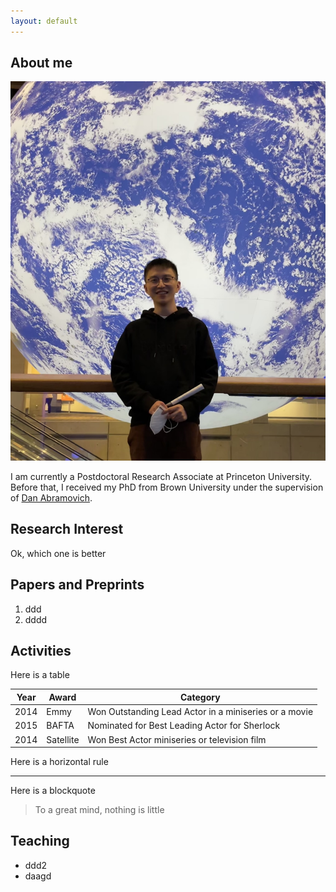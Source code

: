 ```yaml
---
layout: default
---
```


## About me

<img class="profile-picture" src="tangli.jpg">

I am currently a Postdoctoral Research Associate at Princeton University. Before that, I received my PhD from Brown University under the supervision of [Dan Abramovich](http://www.math.brown.edu/dabramov/).


## Research Interest

Ok, which one is better

## Papers and Preprints

1. ddd
2. dddd

## Activities

Here is a table

Year | Award | Category
-----|-------|--------
2014 | Emmy  | Won Outstanding Lead Actor in a miniseries or a movie
2015 | BAFTA | Nominated for Best Leading Actor for Sherlock
2014 | Satellite | Won Best Actor miniseries or television film

Here is a horizontal rule

---

Here is a blockquote

> To a great mind, nothing is little

## Teaching

* ddd2
* daagd
